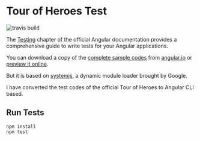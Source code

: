 # Tour of Heroes Test

![travis build](https://travis-ci.org/hantsy/tour-of-heroes-tests.svg?branch=master)


The [Testing](https://angular.io/guide/testing) chapter of the official Angular documentation provides a comprehensive guide to write tests for your Angular applications.

You can download a copy of the [complete sample codes](https://angular.io/generated/zips/testing/app-specs.testing.zip) from [angular.io](https://www.angular.io) or [preview it online](https://angular.io/generated/live-examples/testing/app-specs.eplnkr.html).

But it is based on [systemjs](https://github.com/google/systemjs), a dynamic module loader brought by Google.

I have converted the test codes of the official Tour of Heroes to Angular CLI based.

## Run Tests

```
npm install
npm test
```
